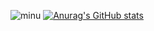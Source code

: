 ![minu](https://cdn.discordapp.com/attachments/797116662104850485/944455632793255937/minu_4.png)
[![Anurag's GitHub stats](https://github-readme-stats.vercel.app/api?username=minukr&show_icons=true&theme=dark)](https://github.com/anuraghazra/github-readme-stats)
